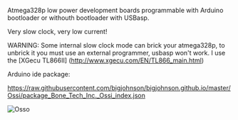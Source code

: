 Atmega328p low power development boards programmable with Arduino bootloader or withouth bootloader with USBasp.

Very slow clock, very low current!

WARNING: Some internal slow clock mode can brick your atmega328p, to unbrick it you must use an external programmer, usbasp won't work. I use the [XGecu TL866II] (http://www.xgecu.com/EN/TL866_main.html)

Arduino ide package:

https://raw.githubusercontent.com/bigjohnson/bigjohnson.github.io/master/Ossi/package_Bone_Tech_Inc._Ossi_index.json

![Osso](https://raw.githubusercontent.com/bigjohnson/bigjohnson.github.io/master/Ossi/doc/osso.jpg)
